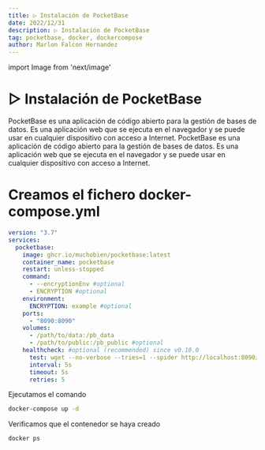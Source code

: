 ```yaml
---
title: ▷ Instalación de PocketBase
date: 2022/12/31
description: ▷ Instalación de PocketBase
tag: pocketbase, docker, dockercompose
author: Marlon Falcon Hernandez
---
```

import Image from 'next/image'

# ▷ Instalación de PocketBase
PocketBase es una aplicación de código abierto para la gestión de bases de datos. Es una aplicación web que se ejecuta en el navegador y se puede usar en cualquier dispositivo con acceso a Internet. PocketBase es una aplicación de código abierto para la gestión de bases de datos. Es una aplicación web que se ejecuta en el navegador y se puede usar en cualquier dispositivo con acceso a Internet.

# Creamos el fichero docker-compose.yml
```yaml
version: "3.7"
services:
  pocketbase:
    image: ghcr.io/muchobien/pocketbase:latest
    container_name: pocketbase
    restart: unless-stopped
    command:
      - --encryptionEnv #optional
      - ENCRYPTION #optional
    environment:
      ENCRYPTION: example #optional
    ports:
      - "8090:8090"
    volumes:
      - /path/to/data:/pb_data
      - /path/to/public:/pb_public #optional
    healthcheck: #optional (recommended) since v0.10.0
      test: wget --no-verbose --tries=1 --spider http://localhost:8090/api/health || exit 1
      interval: 5s
      timeout: 5s
      retries: 5
```

Ejecutamos el comando
```bash
docker-compose up -d
```

Verificamos que el contenedor se haya creado
```bash
docker ps
```